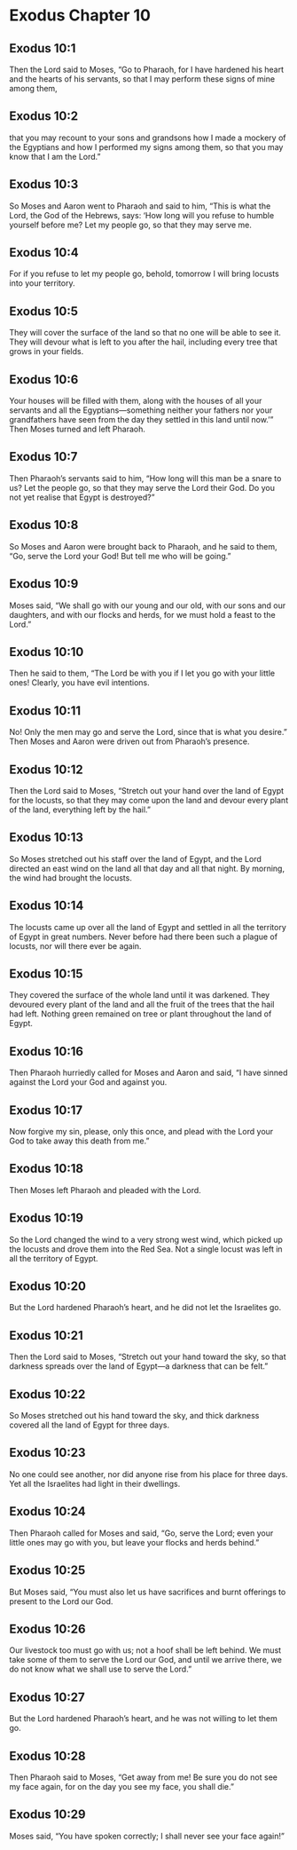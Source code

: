 # Exodus Chapter 10

## Exodus 10:1
Then the Lord said to Moses, “Go to Pharaoh, for I have hardened his heart and the hearts of his servants, so that I may perform these signs of mine among them,

## Exodus 10:2
that you may recount to your sons and grandsons how I made a mockery of the Egyptians and how I performed my signs among them, so that you may know that I am the Lord.”

## Exodus 10:3
So Moses and Aaron went to Pharaoh and said to him, “This is what the Lord, the God of the Hebrews, says: ‘How long will you refuse to humble yourself before me? Let my people go, so that they may serve me.

## Exodus 10:4
For if you refuse to let my people go, behold, tomorrow I will bring locusts into your territory.

## Exodus 10:5
They will cover the surface of the land so that no one will be able to see it. They will devour what is left to you after the hail, including every tree that grows in your fields.

## Exodus 10:6
Your houses will be filled with them, along with the houses of all your servants and all the Egyptians—something neither your fathers nor your grandfathers have seen from the day they settled in this land until now.’” Then Moses turned and left Pharaoh.

## Exodus 10:7
Then Pharaoh’s servants said to him, “How long will this man be a snare to us? Let the people go, so that they may serve the Lord their God. Do you not yet realise that Egypt is destroyed?”

## Exodus 10:8
So Moses and Aaron were brought back to Pharaoh, and he said to them, “Go, serve the Lord your God! But tell me who will be going.”

## Exodus 10:9
Moses said, “We shall go with our young and our old, with our sons and our daughters, and with our flocks and herds, for we must hold a feast to the Lord.”

## Exodus 10:10
Then he said to them, “The Lord be with you if I let you go with your little ones! Clearly, you have evil intentions.

## Exodus 10:11
No! Only the men may go and serve the Lord, since that is what you desire.” Then Moses and Aaron were driven out from Pharaoh’s presence.

## Exodus 10:12
Then the Lord said to Moses, “Stretch out your hand over the land of Egypt for the locusts, so that they may come upon the land and devour every plant of the land, everything left by the hail.”

## Exodus 10:13
So Moses stretched out his staff over the land of Egypt, and the Lord directed an east wind on the land all that day and all that night. By morning, the wind had brought the locusts.

## Exodus 10:14
The locusts came up over all the land of Egypt and settled in all the territory of Egypt in great numbers. Never before had there been such a plague of locusts, nor will there ever be again.

## Exodus 10:15
They covered the surface of the whole land until it was darkened. They devoured every plant of the land and all the fruit of the trees that the hail had left. Nothing green remained on tree or plant throughout the land of Egypt.

## Exodus 10:16
Then Pharaoh hurriedly called for Moses and Aaron and said, “I have sinned against the Lord your God and against you.

## Exodus 10:17
Now forgive my sin, please, only this once, and plead with the Lord your God to take away this death from me.”

## Exodus 10:18
Then Moses left Pharaoh and pleaded with the Lord.

## Exodus 10:19
So the Lord changed the wind to a very strong west wind, which picked up the locusts and drove them into the Red Sea. Not a single locust was left in all the territory of Egypt.

## Exodus 10:20
But the Lord hardened Pharaoh’s heart, and he did not let the Israelites go.

## Exodus 10:21
Then the Lord said to Moses, “Stretch out your hand toward the sky, so that darkness spreads over the land of Egypt—a darkness that can be felt.”

## Exodus 10:22
So Moses stretched out his hand toward the sky, and thick darkness covered all the land of Egypt for three days.

## Exodus 10:23
No one could see another, nor did anyone rise from his place for three days. Yet all the Israelites had light in their dwellings.

## Exodus 10:24
Then Pharaoh called for Moses and said, “Go, serve the Lord; even your little ones may go with you, but leave your flocks and herds behind.”

## Exodus 10:25
But Moses said, “You must also let us have sacrifices and burnt offerings to present to the Lord our God.

## Exodus 10:26
Our livestock too must go with us; not a hoof shall be left behind. We must take some of them to serve the Lord our God, and until we arrive there, we do not know what we shall use to serve the Lord.”

## Exodus 10:27
But the Lord hardened Pharaoh’s heart, and he was not willing to let them go.

## Exodus 10:28
Then Pharaoh said to Moses, “Get away from me! Be sure you do not see my face again, for on the day you see my face, you shall die.”

## Exodus 10:29
Moses said, “You have spoken correctly; I shall never see your face again!”
